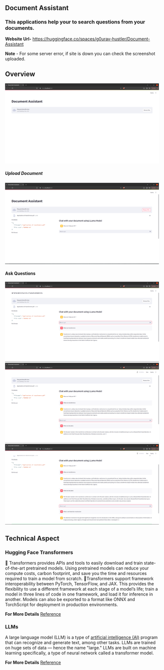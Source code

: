 <!-- ---

title: Document Assistant

emoji: 📄

colorFrom: blue

colorTo: yellow

sdk: streamlit

sdk_version: 1.35.0

app_file: app.py

pinned: false

license: mit

--- -->




## Document Assistant

 
### This applications help your to search questions from your documents.

  
 
**Website Url-** https://huggingface.co/spaces/g0urav-hustler/Document-Assistant

 **Note** - For some server error, if site is down you can check the screenshot uploaded.

## Overview

![Web Image](https://github.com/g0urav-hustler/Document-Assistant/blob/main/readme_sources/photo_1.png)

#####  Upload Document
![Web Image](https://github.com/g0urav-hustler/Document-Assistant/blob/main/readme_sources/photo_2.png)

#### Ask Questions
![Web Image](https://github.com/g0urav-hustler/Document-Assistant/blob/main/readme_sources/photo_3.png)
![Web Image](https://github.com/g0urav-hustler/Document-Assistant/blob/main/readme_sources/photo_4.png)
![Web Image](https://github.com/g0urav-hustler/Document-Assistant/blob/main/readme_sources/photo_5.png)


## Technical Aspect

### Hugging Face Transformers
🤗 Transformers provides APIs and tools to easily download and train state-of-the-art pretrained models. Using pretrained models can reduce your compute costs, carbon footprint, and save you the time and resources required to train a model from scratch. 🤗Transformers support framework interoperability between PyTorch, TensorFlow, and JAX. This provides the flexibility to use a different framework at each stage of a model’s life; train a model in three lines of code in one framework, and load it for inference in another. Models can also be exported to a format like ONNX and TorchScript for deployment in production environments.

**For More Details** [Reference](https://huggingface.co/docs/transformers/en/index)

### LLMs
A large language model (LLM) is a type of [artificial intelligence (AI)](https://www.cloudflare.com/learning/ai/what-is-artificial-intelligence/) program that can recognize and generate text, among other tasks. LLMs are trained on huge sets of data — hence the name "large." LLMs are built on  machine learning specifically, a type of neural network called a transformer model. 

**For More Details** [Reference](https://www.cloudflare.com/en-gb/learning/ai/what-is-large-language-model/)

